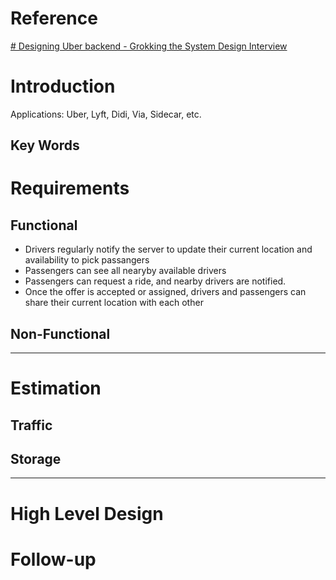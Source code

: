 # Reference
[# Designing Uber backend - Grokking the System Design Interview](https://www.educative.io/courses/grokking-the-system-design-interview/YQVkjp548NM)


# Introduction
Applications: Uber, Lyft, Didi, Via, Sidecar, etc.

## Key Words



# Requirements
## **Functional**
- Drivers regularly notify the server to update their current location and availability to pick passangers
- Passengers can see all nearyby available drivers
- Passengers can request a ride, and nearby drivers are notified.
- Once the offer is accepted or assigned, drivers and passengers can share their current location with each other

## **Non-Functional**
---
# Estimation
## **Traffic**
## **Storage**
---
# High Level Design



# Follow-up


<!--stackedit_data:
eyJoaXN0b3J5IjpbLTU5NjIwMDcyNV19
-->